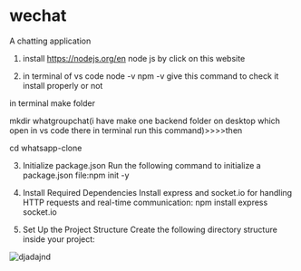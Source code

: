 # wechat
A chatting application 


1) install https://nodejs.org/en node js by click on this website


2) in terminal of vs code node -v
npm -v give this command to check it install properly or not 

in terminal make folder

mkdir whatgroupchat(i have make one backend folder on desktop which open in vs code there in terminal run this command)>>>>then 

cd whatsapp-clone


3. Initialize package.json
Run the following command to initialize a package.json file:npm init -y

4. Install Required Dependencies
Install express and socket.io for handling HTTP requests and real-time communication: npm install express socket.io

5. Set Up the Project Structure
Create the following directory structure inside your project:



![djadajnd](https://github.com/user-attachments/assets/86a73faa-9452-4484-a7c5-a63fef4faf1e)

